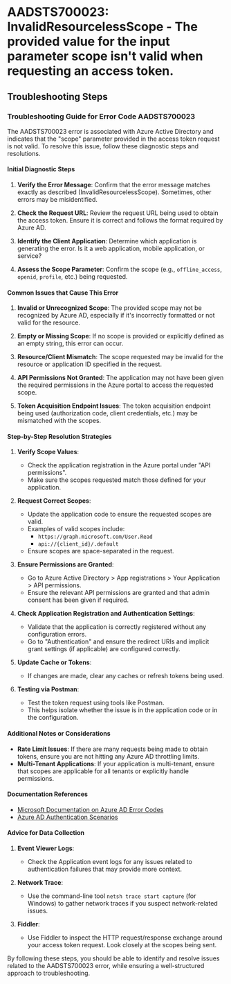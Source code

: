 
# AADSTS700023: InvalidResourcelessScope - The provided value for the input parameter scope isn't valid when requesting an access token.


## Troubleshooting Steps
### Troubleshooting Guide for Error Code AADSTS700023

The AADSTS700023 error is associated with Azure Active Directory and indicates that the "scope" parameter provided in the access token request is not valid. To resolve this issue, follow these diagnostic steps and resolutions.

#### Initial Diagnostic Steps

1. **Verify the Error Message**: Confirm that the error message matches exactly as described (InvalidResourcelessScope). Sometimes, other errors may be misidentified.

2. **Check the Request URL**: Review the request URL being used to obtain the access token. Ensure it is correct and follows the format required by Azure AD.

3. **Identify the Client Application**: Determine which application is generating the error. Is it a web application, mobile application, or service?

4. **Assess the Scope Parameter**: Confirm the scope (e.g., `offline_access`, `openid`, `profile`, etc.) being requested. 

#### Common Issues that Cause This Error

1. **Invalid or Unrecognized Scope**: The provided scope may not be recognized by Azure AD, especially if it's incorrectly formatted or not valid for the resource.

2. **Empty or Missing Scope**: If no scope is provided or explicitly defined as an empty string, this error can occur.

3. **Resource/Client Mismatch**: The scope requested may be invalid for the resource or application ID specified in the request.

4. **API Permissions Not Granted**: The application may not have been given the required permissions in the Azure portal to access the requested scope.

5. **Token Acquisition Endpoint Issues**: The token acquisition endpoint being used (authorization code, client credentials, etc.) may be mismatched with the scopes.

#### Step-by-Step Resolution Strategies

1. **Verify Scope Values**:
   - Check the application registration in the Azure portal under "API permissions".
   - Make sure the scopes requested match those defined for your application.

2. **Request Correct Scopes**:
   - Update the application code to ensure the requested scopes are valid.
   - Examples of valid scopes include:
     - `https://graph.microsoft.com/User.Read`
     - `api://{client_id}/.default`
   - Ensure scopes are space-separated in the request.

3. **Ensure Permissions are Granted**:
   - Go to Azure Active Directory > App registrations > Your Application > API permissions.
   - Ensure the relevant API permissions are granted and that admin consent has been given if required.

4. **Check Application Registration and Authentication Settings**:
   - Validate that the application is correctly registered without any configuration errors.
   - Go to "Authentication" and ensure the redirect URIs and implicit grant settings (if applicable) are configured correctly.

5. **Update Cache or Tokens**:
   - If changes are made, clear any caches or refresh tokens being used.

6. **Testing via Postman**: 
   - Test the token request using tools like Postman.
   - This helps isolate whether the issue is in the application code or in the configuration.

#### Additional Notes or Considerations

- **Rate Limit Issues**: If there are many requests being made to obtain tokens, ensure you are not hitting any Azure AD throttling limits.
- **Multi-Tenant Applications**: If your application is multi-tenant, ensure that scopes are applicable for all tenants or explicitly handle permissions.

#### Documentation References

- [Microsoft Documentation on Azure AD Error Codes](https://docs.microsoft.com/en-us/azure/active-directory/develop/reference-aad-error-codes)
- [Azure AD Authentication Scenarios](https://docs.microsoft.com/en-us/azure/active-directory/develop/authentication-scenarios)

#### Advice for Data Collection

1. **Event Viewer Logs**:
   - Check the Application event logs for any issues related to authentication failures that may provide more context.

2. **Network Trace**: 
   - Use the command-line tool `netsh trace start capture` (for Windows) to gather network traces if you suspect network-related issues.

3. **Fiddler**:
   - Use Fiddler to inspect the HTTP request/response exchange around your access token request. Look closely at the scopes being sent.

By following these steps, you should be able to identify and resolve issues related to the AADSTS700023 error, while ensuring a well-structured approach to troubleshooting.